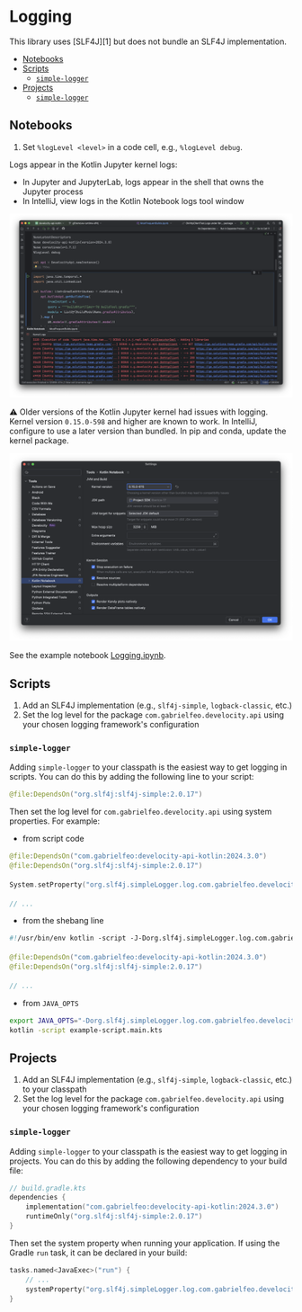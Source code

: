 # Logging

This library uses [SLF4J][1] but does not bundle an SLF4J implementation.

- [Notebooks](#notebooks)
- [Scripts](#scripts)
    - [`simple-logger`](#simple-logger)
- [Projects](#projects)
    - [`simple-logger`](#simple-logger-1)

## Notebooks

1. Set `%logLevel <level>` in a code cell, e.g., `%logLevel debug`.

Logs appear in the Kotlin Jupyter kernel logs:

- In Jupyter and JupyterLab, logs appear in the shell that owns the Jupyter process
- In IntelliJ, view logs in the Kotlin Notebook logs tool window

![IntelliJ Kotlin Notebook logs tool window](media/IntelliJKernelLogs.png)

⚠️ Older versions of the Kotlin Jupyter kernel had issues with logging. Kernel version `0.15.0-598` and higher are known to work. In IntelliJ, configure to use a later version than bundled. In pip and conda, update the kernel package.

![IntelliJ Kotlin Jupyter kernel version configuration](media/IntelliJKernelSettings.png)

See the example notebook [Logging.ipynb](../examples/example-notebooks/Logging.ipynb).

## Scripts

1. Add an SLF4J implementation (e.g., `slf4j-simple`, `logback-classic`, etc.)
2. Set the log level for the package `com.gabrielfeo.develocity.api` using your chosen logging framework's configuration

### `simple-logger`

Adding `simple-logger` to your classpath is the easiest way to get logging in scripts. You can do this by adding the following line to your script:

```kotlin
@file:DependsOn("org.slf4j:slf4j-simple:2.0.17")
```

Then set the log level for `com.gabrielfeo.develocity.api` using system properties. For example:

- from script code

```kotlin
@file:DependsOn("com.gabrielfeo:develocity-api-kotlin:2024.3.0")
@file:DependsOn("org.slf4j:slf4j-simple:2.0.17")

System.setProperty("org.slf4j.simpleLogger.log.com.gabrielfeo.develocity.api", "debug")

// ...
```

- from the shebang line

```kotlin
#!/usr/bin/env kotlin -script -J-Dorg.slf4j.simpleLogger.log.com.gabrielfeo.develocity.api=debug

@file:DependsOn("com.gabrielfeo:develocity-api-kotlin:2024.3.0")
@file:DependsOn("org.slf4j:slf4j-simple:2.0.17")

// ...
```

- from `JAVA_OPTS`

```bash
export JAVA_OPTS="-Dorg.slf4j.simpleLogger.log.com.gabrielfeo.develocity.api=debug"
kotlin -script example-script.main.kts
```

## Projects

1. Add an SLF4J implementation (e.g., `slf4j-simple`, `logback-classic`, etc.) to your classpath
2. Set the log level for the package `com.gabrielfeo.develocity.api` using your chosen logging framework's configuration

### `simple-logger`

Adding `simple-logger` to your classpath is the easiest way to get logging in projects. You can do this by adding the following dependency to your build file:

```kotlin
// build.gradle.kts
dependencies {
    implementation("com.gabrielfeo:develocity-api-kotlin:2024.3.0")
    runtimeOnly("org.slf4j:slf4j-simple:2.0.17")
}
```

Then set the system property when running your application. If using the Gradle `run` task, it can be declared in your build:

```kotlin
tasks.named<JavaExec>("run") {
    // ...
    systemProperty("org.slf4j.simpleLogger.log.com.gabrielfeo.develocity.api", "debug")
}
```

[0]: https://www.slf4j.org/
